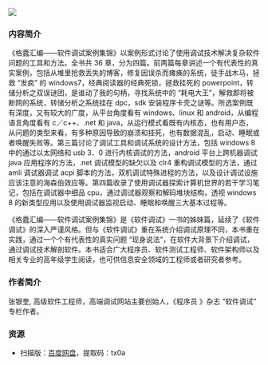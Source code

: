 ![](http://img3x8.ddimg.cn/7/17/23215408-1_u_1.jpg)

### 内容简介

《格蠹汇编——软件调试案例集锦》以案例形式讨论了使用调试技术解决复杂软件问题的工具和方法。全书共 36 章，分为四篇。前两篇每章讲述一个有代表性的真实案例，包括从堆里抢救丢失的博客，修复因误杀而瘫痪的系统，徒手战木马，拯救 “发疯” 的 windows7，经典阅读器的经典死锁，拯救挂死的 powerpoint，转储分析之双误谜团，是谁动了我的句柄，寻找系统中的 “耗电大王”，解救即将被断网的系统，转储分析之系统挂在 dpc，sdk 安装程序卡壳之谜等。所选案例既有深度，又有较大的广度，从平台角度看有 windows、linux 和 android，从编程语言角度看有 c／c++、.net 和 java，从运行模式看既有内核态，也有用户态，从问题的类型来看，有多种原因导致的崩溃和挂死，也有数据混乱，启动、睡眠或者唤醒失败等。第三篇讨论了调试工具和调试系统的设计方法，包括 windows 8 中的通过以太网络和 usb 3．0 进行内核调试的方法，android 平台上跨机器调试 java 应用程序的方法，.net 调试模型的缺欠以及 clr4 重构调试模型的方法，通过 amli 调试器调试 acpi 脚本的方法，双机调试特殊进程的方法，以及设计调试设施应该注意的海森伯效应等。第四篇收录了使用调试器探索计算机世界的若干学习笔记，包括在调试器中细品 cpu，通过调试器观察和解码堆块结构，透视 windows 8 的新类型应用以及使用调试器监视启动、睡眠和唤醒三大基本过程等。

《格蠹汇编——软件调试案例集锦》是《软件调试》一书的姊妹篇，延续了《软件调试》的深入严谨风格。但与《软件调试》重在系统介绍调试原理不同，本书重在实践，通过一个个有代表性的真实问题 “现身说法”，在软件大背景下介绍调试，通过调试技术解剖软件。本书适合广大程序员、软件测试工程师、软件架构师以及相关专业的高年级学生阅读，也可供信息安全领域的工程师或者研究者参考。

### 作者简介

张银奎, 高级软件工程师，高端调试网站主要创始人，《程序员 》杂志 “软件调试” 专栏作者。

### 资源

* 扫描版：[百度网盘](https://pan.baidu.com/s/1F6JSFUbDuge1mt7kyXvZ0g)，提取码：tx0a
